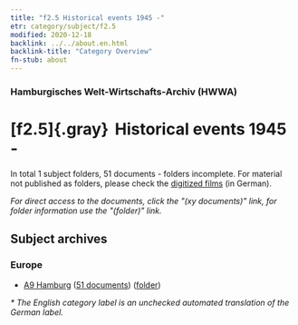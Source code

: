 ```yaml
---
title: "f2.5 Historical events 1945 -"
etr: category/subject/f2.5
modified: 2020-12-18
backlink: ../../about.en.html
backlink-title: "Category Overview"
fn-stub: about
---
```


### Hamburgisches Welt-Wirtschafts-Archiv (HWWA)
# [f2.5]{.gray}&#8201; Historical events 1945 -&#160; 





In total 1 subject folders, 51 documents - folders incomplete.
For material not published as folders, please check the [digitized films](/film/h1_sh) (in German).

_For direct access to the documents, click the "(xy documents)" link, for folder information use the "(folder)" link._

## Subject archives



### Europe

- [A9 Hamburg](../../../geo/about.en.html#A9) (<a href="https://dfg-viewer.de/show/?tx_dlf[id]=https://pm20.zbw.eu/mets/sh/1409xx/140905/1856xx/185631/public.mets.en.xml" target="_blank">51 documents</a>) ([folder](http://purl.org/pressemappe20/folder/sh/140905,185631))


_* The English category label is an unchecked automated translation of the German label._

